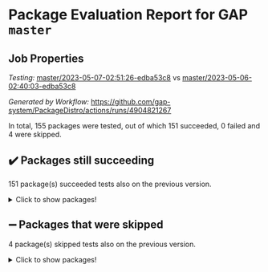 # Package Evaluation Report for GAP `master`

## Job Properties

*Testing:* [master/2023-05-07-02:51:26-edba53c8](https://github.com/gap-system/PackageDistro/blob/data/reports/master/2023-05-07-02:51:26-edba53c8) vs [master/2023-05-06-02:40:03-edba53c8](https://github.com/gap-system/PackageDistro/blob/data/reports/master/2023-05-06-02:40:03-edba53c8)

*Generated by Workflow:* https://github.com/gap-system/PackageDistro/actions/runs/4904821267

In total, 155 packages were tested, out of which 151 succeeded, 0 failed and 4 were skipped.

## :heavy_check_mark: Packages still succeeding

151 package(s) succeeded tests also on the previous version.
<details><summary>Click to show packages!</summary>

- 4ti2interface 2023.02-04 [(success)](https://github.com/gap-system/PackageDistro/actions/runs/4904821267/jobs/8758292727)
- ace 5.6.2 [(success)](https://github.com/gap-system/PackageDistro/actions/runs/4904821267/jobs/8758292800)
- aclib 1.3.2 [(success)](https://github.com/gap-system/PackageDistro/actions/runs/4904821267/jobs/8758292868)
- agt 0.3.1 [(success)](https://github.com/gap-system/PackageDistro/actions/runs/4904821267/jobs/8758292928)
- alnuth 3.2.1 [(success)](https://github.com/gap-system/PackageDistro/actions/runs/4904821267/jobs/8758292999)
- anupq 3.3.0 [(success)](https://github.com/gap-system/PackageDistro/actions/runs/4904821267/jobs/8758293077)
- atlasrep 2.1.6 [(success)](https://github.com/gap-system/PackageDistro/actions/runs/4904821267/jobs/8758293138)
- autodoc 2022.10.20 [(success)](https://github.com/gap-system/PackageDistro/actions/runs/4904821267/jobs/8758293200)
- automata 1.15 [(success)](https://github.com/gap-system/PackageDistro/actions/runs/4904821267/jobs/8758293241)
- automgrp 1.3.2 [(success)](https://github.com/gap-system/PackageDistro/actions/runs/4904821267/jobs/8758293310)
- autpgrp 1.11 [(success)](https://github.com/gap-system/PackageDistro/actions/runs/4904821267/jobs/8758293363)
- cap 2023.05-04 [(success)](https://github.com/gap-system/PackageDistro/actions/runs/4904821267/jobs/8758293427)
- caratinterface 2.3.5 [(success)](https://github.com/gap-system/PackageDistro/actions/runs/4904821267/jobs/8758293493)
- cddinterface 2022.11.01 [(success)](https://github.com/gap-system/PackageDistro/actions/runs/4904821267/jobs/8758293564)
- circle 1.6.6 [(success)](https://github.com/gap-system/PackageDistro/actions/runs/4904821267/jobs/8758293644)
- classicpres 1.22 [(success)](https://github.com/gap-system/PackageDistro/actions/runs/4904821267/jobs/8758293731)
- cohomolo 1.6.11 [(success)](https://github.com/gap-system/PackageDistro/actions/runs/4904821267/jobs/8758293808)
- congruence 1.2.5 [(success)](https://github.com/gap-system/PackageDistro/actions/runs/4904821267/jobs/8758293890)
- corelg 1.56 [(success)](https://github.com/gap-system/PackageDistro/actions/runs/4904821267/jobs/8758293955)
- crime 1.6 [(success)](https://github.com/gap-system/PackageDistro/actions/runs/4904821267/jobs/8758294051)
- crisp 1.4.6 [(success)](https://github.com/gap-system/PackageDistro/actions/runs/4904821267/jobs/8758294137)
- crypting 0.10.4 [(success)](https://github.com/gap-system/PackageDistro/actions/runs/4904821267/jobs/8758294224)
- cryst 4.1.26 [(success)](https://github.com/gap-system/PackageDistro/actions/runs/4904821267/jobs/8758294308)
- crystcat 1.1.10 [(success)](https://github.com/gap-system/PackageDistro/actions/runs/4904821267/jobs/8758294390)
- ctbllib 1.3.5 [(success)](https://github.com/gap-system/PackageDistro/actions/runs/4904821267/jobs/8758294492)
- cubefree 1.19 [(success)](https://github.com/gap-system/PackageDistro/actions/runs/4904821267/jobs/8758294563)
- curlinterface 2.3.1 [(success)](https://github.com/gap-system/PackageDistro/actions/runs/4904821267/jobs/8758294678)
- cvec 2.8.1 [(success)](https://github.com/gap-system/PackageDistro/actions/runs/4904821267/jobs/8758294762)
- datastructures 0.3.0 [(success)](https://github.com/gap-system/PackageDistro/actions/runs/4904821267/jobs/8758294848)
- deepthought 1.0.6 [(success)](https://github.com/gap-system/PackageDistro/actions/runs/4904821267/jobs/8758294928)
- design 1.8 [(success)](https://github.com/gap-system/PackageDistro/actions/runs/4904821267/jobs/8758295002)
- difsets 2.3.1 [(success)](https://github.com/gap-system/PackageDistro/actions/runs/4904821267/jobs/8758295084)
- digraphs 1.6.2 [(success)](https://github.com/gap-system/PackageDistro/actions/runs/4904821267/jobs/8758295157)
- edim 1.3.7 [(success)](https://github.com/gap-system/PackageDistro/actions/runs/4904821267/jobs/8758295234)
- example 4.3.4 [(success)](https://github.com/gap-system/PackageDistro/actions/runs/4904821267/jobs/8758295310)
- examplesforhomalg 2023.02-04 [(success)](https://github.com/gap-system/PackageDistro/actions/runs/4904821267/jobs/8758295390)
- factint 1.6.3 [(success)](https://github.com/gap-system/PackageDistro/actions/runs/4904821267/jobs/8758295457)
- ferret 1.0.9 [(success)](https://github.com/gap-system/PackageDistro/actions/runs/4904821267/jobs/8758295537)
- fga 1.5.0 [(success)](https://github.com/gap-system/PackageDistro/actions/runs/4904821267/jobs/8758295619)
- fining 1.5.5 [(success)](https://github.com/gap-system/PackageDistro/actions/runs/4904821267/jobs/8758295696)
- float 1.0.3 [(success)](https://github.com/gap-system/PackageDistro/actions/runs/4904821267/jobs/8758295777)
- format 1.4.3 [(success)](https://github.com/gap-system/PackageDistro/actions/runs/4904821267/jobs/8758295850)
- forms 1.2.9 [(success)](https://github.com/gap-system/PackageDistro/actions/runs/4904821267/jobs/8758295938)
- fplsa 1.2.6 [(success)](https://github.com/gap-system/PackageDistro/actions/runs/4904821267/jobs/8758295998)
- fr 2.4.12 [(success)](https://github.com/gap-system/PackageDistro/actions/runs/4904821267/jobs/8758296075)
- francy 2.0.3 [(success)](https://github.com/gap-system/PackageDistro/actions/runs/4904821267/jobs/8758296132)
- fwtree 1.3 [(success)](https://github.com/gap-system/PackageDistro/actions/runs/4904821267/jobs/8758296194)
- gapdoc 1.6.6 [(success)](https://github.com/gap-system/PackageDistro/actions/runs/4904821267/jobs/8758296253)
- gauss 2023.02-04 [(success)](https://github.com/gap-system/PackageDistro/actions/runs/4904821267/jobs/8758296312)
- gaussforhomalg 2023.02-04 [(success)](https://github.com/gap-system/PackageDistro/actions/runs/4904821267/jobs/8758296377)
- gbnp 1.0.5 [(success)](https://github.com/gap-system/PackageDistro/actions/runs/4904821267/jobs/8758296442)
- generalizedmorphismsforcap 2023.03-01 [(success)](https://github.com/gap-system/PackageDistro/actions/runs/4904821267/jobs/8758296522)
- genss 1.6.8 [(success)](https://github.com/gap-system/PackageDistro/actions/runs/4904821267/jobs/8758296578)
- gradedmodules 2023.02-04 [(success)](https://github.com/gap-system/PackageDistro/actions/runs/4904821267/jobs/8758296643)
- gradedringforhomalg 2023.02-04 [(success)](https://github.com/gap-system/PackageDistro/actions/runs/4904821267/jobs/8758296710)
- grape 4.9.0 [(success)](https://github.com/gap-system/PackageDistro/actions/runs/4904821267/jobs/8758296784)
- groupoids 1.73 [(success)](https://github.com/gap-system/PackageDistro/actions/runs/4904821267/jobs/8758296842)
- grpconst 2.6.4 [(success)](https://github.com/gap-system/PackageDistro/actions/runs/4904821267/jobs/8758296902)
- guarana 0.96.3 [(success)](https://github.com/gap-system/PackageDistro/actions/runs/4904821267/jobs/8758296956)
- guava 3.18 [(success)](https://github.com/gap-system/PackageDistro/actions/runs/4904821267/jobs/8758297031)
- hap 1.55 [(success)](https://github.com/gap-system/PackageDistro/actions/runs/4904821267/jobs/8758297085)
- hapcryst 0.1.15 [(success)](https://github.com/gap-system/PackageDistro/actions/runs/4904821267/jobs/8758297170)
- hecke 1.5.3 [(success)](https://github.com/gap-system/PackageDistro/actions/runs/4904821267/jobs/8758297230)
- help 3.5 [(success)](https://github.com/gap-system/PackageDistro/actions/runs/4904821267/jobs/8758297295)
- homalg 2023.02-05 [(success)](https://github.com/gap-system/PackageDistro/actions/runs/4904821267/jobs/8758297357)
- homalgtocas 2023.02-04 [(success)](https://github.com/gap-system/PackageDistro/actions/runs/4904821267/jobs/8758297430)
- idrel 2.45 [(success)](https://github.com/gap-system/PackageDistro/actions/runs/4904821267/jobs/8758297505)
- images 1.3.1 [(success)](https://github.com/gap-system/PackageDistro/actions/runs/4904821267/jobs/8758297571)
- intpic 0.3.0 [(success)](https://github.com/gap-system/PackageDistro/actions/runs/4904821267/jobs/8758297627)
- io 4.8.1 [(success)](https://github.com/gap-system/PackageDistro/actions/runs/4904821267/jobs/8758297696)
- io_forhomalg 2023.02-04 [(success)](https://github.com/gap-system/PackageDistro/actions/runs/4904821267/jobs/8758297750)
- irredsol 1.4.4 [(success)](https://github.com/gap-system/PackageDistro/actions/runs/4904821267/jobs/8758297812)
- json 2.1.1 [(success)](https://github.com/gap-system/PackageDistro/actions/runs/4904821267/jobs/8758297880)
- jupyterkernel 1.5.0 [(success)](https://github.com/gap-system/PackageDistro/actions/runs/4904821267/jobs/8758297948)
- jupyterviz 1.5.6 [(success)](https://github.com/gap-system/PackageDistro/actions/runs/4904821267/jobs/8758298021)
- kan 1.35 [(success)](https://github.com/gap-system/PackageDistro/actions/runs/4904821267/jobs/8758298091)
- kbmag 1.5.11 [(success)](https://github.com/gap-system/PackageDistro/actions/runs/4904821267/jobs/8758298151)
- laguna 3.9.6 [(success)](https://github.com/gap-system/PackageDistro/actions/runs/4904821267/jobs/8758298216)
- liealgdb 2.2.1 [(success)](https://github.com/gap-system/PackageDistro/actions/runs/4904821267/jobs/8758298288)
- liepring 2.8 [(success)](https://github.com/gap-system/PackageDistro/actions/runs/4904821267/jobs/8758298369)
- liering 2.4.2 [(success)](https://github.com/gap-system/PackageDistro/actions/runs/4904821267/jobs/8758298443)
- linearalgebraforcap 2023.05-02 [(success)](https://github.com/gap-system/PackageDistro/actions/runs/4904821267/jobs/8758298501)
- localizeringforhomalg 2023.02-04 [(success)](https://github.com/gap-system/PackageDistro/actions/runs/4904821267/jobs/8758298553)
- loops 3.4.3 [(success)](https://github.com/gap-system/PackageDistro/actions/runs/4904821267/jobs/8758298615)
- lpres 1.0.3 [(success)](https://github.com/gap-system/PackageDistro/actions/runs/4904821267/jobs/8758298683)
- majoranaalgebras 1.5.1 [(success)](https://github.com/gap-system/PackageDistro/actions/runs/4904821267/jobs/8758298749)
- mapclass 1.4.6 [(success)](https://github.com/gap-system/PackageDistro/actions/runs/4904821267/jobs/8758298821)
- matgrp 0.70 [(success)](https://github.com/gap-system/PackageDistro/actions/runs/4904821267/jobs/8758298896)
- matricesforhomalg 2023.02-04 [(success)](https://github.com/gap-system/PackageDistro/actions/runs/4904821267/jobs/8758298968)
- modisom 2.5.4 [(success)](https://github.com/gap-system/PackageDistro/actions/runs/4904821267/jobs/8758299035)
- modulepresentationsforcap 2023.05-01 [(success)](https://github.com/gap-system/PackageDistro/actions/runs/4904821267/jobs/8758299107)
- modules 2023.02-04 [(success)](https://github.com/gap-system/PackageDistro/actions/runs/4904821267/jobs/8758299170)
- monoidalcategories 2023.04-01 [(success)](https://github.com/gap-system/PackageDistro/actions/runs/4904821267/jobs/8758299234)
- nconvex 2022.09-01 [(success)](https://github.com/gap-system/PackageDistro/actions/runs/4904821267/jobs/8758299284)
- nilmat 1.4.2 [(success)](https://github.com/gap-system/PackageDistro/actions/runs/4904821267/jobs/8758299353)
- nock 1.5 [(success)](https://github.com/gap-system/PackageDistro/actions/runs/4904821267/jobs/8758299430)
- normalizinterface 1.3.5 [(success)](https://github.com/gap-system/PackageDistro/actions/runs/4904821267/jobs/8758299501)
- nq 2.5.10 [(success)](https://github.com/gap-system/PackageDistro/actions/runs/4904821267/jobs/8758299580)
- numericalsgps 1.3.1 [(success)](https://github.com/gap-system/PackageDistro/actions/runs/4904821267/jobs/8758299648)
- openmath 11.5.3 [(success)](https://github.com/gap-system/PackageDistro/actions/runs/4904821267/jobs/8758299720)
- orb 4.9.0 [(success)](https://github.com/gap-system/PackageDistro/actions/runs/4904821267/jobs/8758299793)
- packagemanager 1.4.1 [(success)](https://github.com/gap-system/PackageDistro/actions/runs/4904821267/jobs/8758299880)
- patternclass 2.4.3 [(success)](https://github.com/gap-system/PackageDistro/actions/runs/4904821267/jobs/8758299954)
- permut 2.0.4 [(success)](https://github.com/gap-system/PackageDistro/actions/runs/4904821267/jobs/8758300015)
- polenta 1.3.10 [(success)](https://github.com/gap-system/PackageDistro/actions/runs/4904821267/jobs/8758300111)
- polymaking 0.8.6 [(success)](https://github.com/gap-system/PackageDistro/actions/runs/4904821267/jobs/8758300177)
- primgrp 3.4.4 [(success)](https://github.com/gap-system/PackageDistro/actions/runs/4904821267/jobs/8758300256)
- profiling 2.5.2 [(success)](https://github.com/gap-system/PackageDistro/actions/runs/4904821267/jobs/8758300335)
- qpa 1.34 [(success)](https://github.com/gap-system/PackageDistro/actions/runs/4904821267/jobs/8758300413)
- quagroup 1.8.3 [(success)](https://github.com/gap-system/PackageDistro/actions/runs/4904821267/jobs/8758300482)
- radiroot 2.9 [(success)](https://github.com/gap-system/PackageDistro/actions/runs/4904821267/jobs/8758300542)
- rcwa 4.7.1 [(success)](https://github.com/gap-system/PackageDistro/actions/runs/4904821267/jobs/8758300614)
- rds 1.8 [(success)](https://github.com/gap-system/PackageDistro/actions/runs/4904821267/jobs/8758300671)
- recog 1.4.2 [(success)](https://github.com/gap-system/PackageDistro/actions/runs/4904821267/jobs/8758300735)
- repndecomp 1.3.0 [(success)](https://github.com/gap-system/PackageDistro/actions/runs/4904821267/jobs/8758300801)
- repsn 3.1.1 [(success)](https://github.com/gap-system/PackageDistro/actions/runs/4904821267/jobs/8758300858)
- resclasses 4.7.3 [(success)](https://github.com/gap-system/PackageDistro/actions/runs/4904821267/jobs/8758300921)
- ringsforhomalg 2023.02-05 [(success)](https://github.com/gap-system/PackageDistro/actions/runs/4904821267/jobs/8758300983)
- sco 2023.02-04 [(success)](https://github.com/gap-system/PackageDistro/actions/runs/4904821267/jobs/8758301055)
- scscp 2.4.1 [(success)](https://github.com/gap-system/PackageDistro/actions/runs/4904821267/jobs/8758301119)
- semigroups 5.2.1 [(success)](https://github.com/gap-system/PackageDistro/actions/runs/4904821267/jobs/8758301189)
- sglppow 2.3 [(success)](https://github.com/gap-system/PackageDistro/actions/runs/4904821267/jobs/8758301269)
- sgpviz 0.999.5 [(success)](https://github.com/gap-system/PackageDistro/actions/runs/4904821267/jobs/8758301325)
- simpcomp 2.1.14 [(success)](https://github.com/gap-system/PackageDistro/actions/runs/4904821267/jobs/8758301387)
- singular 2023.02.09 [(success)](https://github.com/gap-system/PackageDistro/actions/runs/4904821267/jobs/8758301451)
- sl2reps 1.1 [(success)](https://github.com/gap-system/PackageDistro/actions/runs/4904821267/jobs/8758301517)
- sla 1.5.3 [(success)](https://github.com/gap-system/PackageDistro/actions/runs/4904821267/jobs/8758301587)
- smallgrp 1.5.2 [(success)](https://github.com/gap-system/PackageDistro/actions/runs/4904821267/jobs/8758301655)
- smallsemi 0.6.13 [(success)](https://github.com/gap-system/PackageDistro/actions/runs/4904821267/jobs/8758301742)
- sonata 2.9.6 [(success)](https://github.com/gap-system/PackageDistro/actions/runs/4904821267/jobs/8758301823)
- sophus 1.27 [(success)](https://github.com/gap-system/PackageDistro/actions/runs/4904821267/jobs/8758301885)
- spinsym 1.5.2 [(success)](https://github.com/gap-system/PackageDistro/actions/runs/4904821267/jobs/8758301961)
- standardff 0.9.4 [(success)](https://github.com/gap-system/PackageDistro/actions/runs/4904821267/jobs/8758302035)
- symbcompcc 1.3.2 [(success)](https://github.com/gap-system/PackageDistro/actions/runs/4904821267/jobs/8758302130)
- thelma 1.3 [(success)](https://github.com/gap-system/PackageDistro/actions/runs/4904821267/jobs/8758302205)
- tomlib 1.2.9 [(success)](https://github.com/gap-system/PackageDistro/actions/runs/4904821267/jobs/8758303551)
- toolsforhomalg 2023.03-01 [(success)](https://github.com/gap-system/PackageDistro/actions/runs/4904821267/jobs/8758303597)
- toric 1.9.5 [(success)](https://github.com/gap-system/PackageDistro/actions/runs/4904821267/jobs/8758303636)
- toricvarieties 2022.07.13 [(success)](https://github.com/gap-system/PackageDistro/actions/runs/4904821267/jobs/8758303675)
- transgrp 3.6.4 [(success)](https://github.com/gap-system/PackageDistro/actions/runs/4904821267/jobs/8758303720)
- ugaly 4.0.3 [(success)](https://github.com/gap-system/PackageDistro/actions/runs/4904821267/jobs/8758303763)
- unipot 1.5 [(success)](https://github.com/gap-system/PackageDistro/actions/runs/4904821267/jobs/8758303809)
- unitlib 4.2.0 [(success)](https://github.com/gap-system/PackageDistro/actions/runs/4904821267/jobs/8758303852)
- utils 0.82 [(success)](https://github.com/gap-system/PackageDistro/actions/runs/4904821267/jobs/8758303889)
- uuid 0.7 [(success)](https://github.com/gap-system/PackageDistro/actions/runs/4904821267/jobs/8758303926)
- walrus 0.9991 [(success)](https://github.com/gap-system/PackageDistro/actions/runs/4904821267/jobs/8758305141)
- wedderga 4.10.3 [(success)](https://github.com/gap-system/PackageDistro/actions/runs/4904821267/jobs/8758305188)
- xmod 2.91 [(success)](https://github.com/gap-system/PackageDistro/actions/runs/4904821267/jobs/8758305252)
- xmodalg 1.23 [(success)](https://github.com/gap-system/PackageDistro/actions/runs/4904821267/jobs/8758305320)
- yangbaxter 0.10.3 [(success)](https://github.com/gap-system/PackageDistro/actions/runs/4904821267/jobs/8758305365)
- zeromqinterface 0.14 [(success)](https://github.com/gap-system/PackageDistro/actions/runs/4904821267/jobs/8758305420)
</details>

## :heavy_minus_sign: Packages that were skipped

4 package(s) skipped tests also on the previous version.
<details><summary>Click to show packages!</summary>

- browse 1.8.21 [(skipped)](https://github.com/gap-system/PackageDistro/actions/runs/4904821267/jobs/8758182697)
- itc 1.5.1 [(skipped)](https://github.com/gap-system/PackageDistro/actions/runs/4904821267/jobs/8758182697)
- polycyclic 2.16 [(skipped)](https://github.com/gap-system/PackageDistro/actions/runs/4904821267/jobs/8758182697)
- xgap 4.31 [(skipped)](https://github.com/gap-system/PackageDistro/actions/runs/4904821267/jobs/8758182697)
</details>

